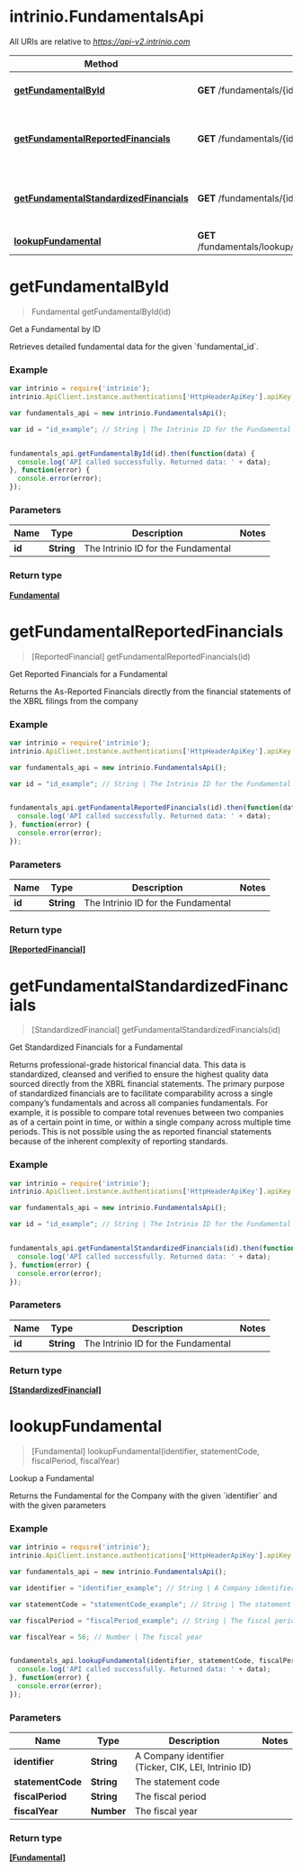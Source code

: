 # intrinio.FundamentalsApi

All URIs are relative to *https://api-v2.intrinio.com*

Method | HTTP request | Description
------------- | ------------- | -------------
[**getFundamentalById**](FundamentalsApi.md#getFundamentalById) | **GET** /fundamentals/{id} | Get a Fundamental by ID
[**getFundamentalReportedFinancials**](FundamentalsApi.md#getFundamentalReportedFinancials) | **GET** /fundamentals/{id}/reported_financials | Get Reported Financials for a Fundamental
[**getFundamentalStandardizedFinancials**](FundamentalsApi.md#getFundamentalStandardizedFinancials) | **GET** /fundamentals/{id}/standardized_financials | Get Standardized Financials for a Fundamental
[**lookupFundamental**](FundamentalsApi.md#lookupFundamental) | **GET** /fundamentals/lookup/{identifier}/{statement_code}/{fiscal_year}/{fiscal_period} | Lookup a Fundamental


<a name="getFundamentalById"></a>
# **getFundamentalById**
> Fundamental getFundamentalById(id)

Get a Fundamental by ID

Retrieves detailed fundamental data for the given &#x60;fundamental_id&#x60;.

### Example
```javascript
var intrinio = require('intrinio');
intrinio.ApiClient.instance.authentications['HttpHeaderApiKey'].apiKey = "YOUR API KEY";

var fundamentals_api = new intrinio.FundamentalsApi();

var id = "id_example"; // String | The Intrinio ID for the Fundamental


fundamentals_api.getFundamentalById(id).then(function(data) {
  console.log('API called successfully. Returned data: ' + data);
}, function(error) {
  console.error(error);
});
```

### Parameters

Name | Type | Description  | Notes
------------- | ------------- | ------------- | -------------
 **id** | **String**| The Intrinio ID for the Fundamental | 

### Return type

[**Fundamental**](Fundamental.md)

<a name="getFundamentalReportedFinancials"></a>
# **getFundamentalReportedFinancials**
> [ReportedFinancial] getFundamentalReportedFinancials(id)

Get Reported Financials for a Fundamental

Returns the As-Reported Financials directly from the financial statements of the XBRL filings from the company

### Example
```javascript
var intrinio = require('intrinio');
intrinio.ApiClient.instance.authentications['HttpHeaderApiKey'].apiKey = "YOUR API KEY";

var fundamentals_api = new intrinio.FundamentalsApi();

var id = "id_example"; // String | The Intrinio ID for the Fundamental


fundamentals_api.getFundamentalReportedFinancials(id).then(function(data) {
  console.log('API called successfully. Returned data: ' + data);
}, function(error) {
  console.error(error);
});
```

### Parameters

Name | Type | Description  | Notes
------------- | ------------- | ------------- | -------------
 **id** | **String**| The Intrinio ID for the Fundamental | 

### Return type

[**[ReportedFinancial]**](ReportedFinancial.md)

<a name="getFundamentalStandardizedFinancials"></a>
# **getFundamentalStandardizedFinancials**
> [StandardizedFinancial] getFundamentalStandardizedFinancials(id)

Get Standardized Financials for a Fundamental

Returns professional-grade historical financial data. This data is standardized, cleansed and verified to ensure the highest quality data sourced directly from the XBRL financial statements. The primary purpose of standardized financials are to facilitate comparability across a single company’s fundamentals and across all companies fundamentals. For example, it is possible to compare total revenues between two companies as of a certain point in time, or within a single company across multiple time periods. This is not possible using the as reported financial statements because of the inherent complexity of reporting standards.

### Example
```javascript
var intrinio = require('intrinio');
intrinio.ApiClient.instance.authentications['HttpHeaderApiKey'].apiKey = "YOUR API KEY";

var fundamentals_api = new intrinio.FundamentalsApi();

var id = "id_example"; // String | The Intrinio ID for the Fundamental


fundamentals_api.getFundamentalStandardizedFinancials(id).then(function(data) {
  console.log('API called successfully. Returned data: ' + data);
}, function(error) {
  console.error(error);
});
```

### Parameters

Name | Type | Description  | Notes
------------- | ------------- | ------------- | -------------
 **id** | **String**| The Intrinio ID for the Fundamental | 

### Return type

[**[StandardizedFinancial]**](StandardizedFinancial.md)

<a name="lookupFundamental"></a>
# **lookupFundamental**
> [Fundamental] lookupFundamental(identifier, statementCode, fiscalPeriod, fiscalYear)

Lookup a Fundamental

Returns the Fundamental for the Company with the given &#x60;identifier&#x60; and with the given parameters

### Example
```javascript
var intrinio = require('intrinio');
intrinio.ApiClient.instance.authentications['HttpHeaderApiKey'].apiKey = "YOUR API KEY";

var fundamentals_api = new intrinio.FundamentalsApi();

var identifier = "identifier_example"; // String | A Company identifier (Ticker, CIK, LEI, Intrinio ID)

var statementCode = "statementCode_example"; // String | The statement code

var fiscalPeriod = "fiscalPeriod_example"; // String | The fiscal period

var fiscalYear = 56; // Number | The fiscal year


fundamentals_api.lookupFundamental(identifier, statementCode, fiscalPeriod, fiscalYear).then(function(data) {
  console.log('API called successfully. Returned data: ' + data);
}, function(error) {
  console.error(error);
});
```

### Parameters

Name | Type | Description  | Notes
------------- | ------------- | ------------- | -------------
 **identifier** | **String**| A Company identifier (Ticker, CIK, LEI, Intrinio ID) | 
 **statementCode** | **String**| The statement code | 
 **fiscalPeriod** | **String**| The fiscal period | 
 **fiscalYear** | **Number**| The fiscal year | 

### Return type

[**[Fundamental]**](Fundamental.md)


